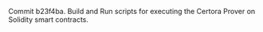 Commit b23f4ba.                    Build and Run scripts for executing the Certora Prover on Solidity smart contracts.
